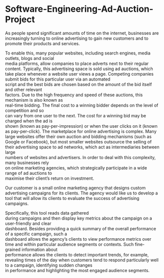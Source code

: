 # Software-Engineering-Ad-Auction-Project
As	people spend	significant	amounts	of	time	on	the	internet,	businesses	are	increasingly	turning	
to	online advertising to	gain	new	customers and	to	promote	their	products	and	services.	<br />

To enable	this,	many	popular	websites,	including	search	engines,	media	outlets,	blogs	and	social	
media	platforms,	allow	companies	to	place	adverts next	to	their	regular	content.
Typically,	this	advertising	space	is	sold	using	ad	auctions,	which	take	place	whenever	a	website	
user	views	a	page.	Competing	companies	submit	bids	for	this	particular	user	via	an	automated	
script and	the	best	bids	are	chosen	based	on	the	amount	of	the	bid	itself	and	other	relevant	
factors.	Due	to	the	high	frequency	and	speed	of	these	auctions,	this	mechanism	is	also	known	as	
real-time	bidding.	The	final	cost	to	a	winning	bidder	depends	on	the	level	of	competition	and	so	
can	vary	from	one	user	to	the	next.	The	cost	for	a	winning	bid	may be	charged	when	the	ad	is	
shown	(known	as	pay-per-impression)	or	when	the	user	clicks	on	it	(known	as	pay-per-click).
The	marketplace	for	online	advertising	is	complex.	Many	large	websites	offer	their	own	auction	
and	bidding	mechanisms	(such	as	Google	or	Facebook),	but	most	smaller	websites	outsource	the	
selling	of	their	advertising	space	to	ad	networks,	which	act	as	intermediaries	between large	
numbers	of	websites	and	advertisers.	In	order	to	deal	with	this	complexity,	many	businesses	rely	
on online	marketing	agencies, which strategically	participate	in	a	wide	range	of	ad	auctions	to	
maximise	their	client’s	return	on	investment.


Our customer	is	a	small	online	marketing	agency	that	designs	custom	advertising	campaigns	for	
its	clients.	The	agency would	like us to	develop a	tool	that	will	allow	its	clients	to	evaluate	the	
success	of	advertising	campaigns.	<br />

Specifically,	this	tool	reads	data	gathered	
during	campaigns	and	then	display	key	metrics	about	the	campaign	on	a	user-friendly	and	clear	
dashboard. Besides	providing	a	quick	summary	of	the	overall	performance	of	a	specific	campaign,	such	a	
dashboard	allows	the	agency’s	clients	to	view	performance	metrics	over	time	and	
within	particular	audience	segments or	contexts.	Such	fine-grained	information	about	
performance	allows	the	clients	to	detect	important	trends,	for	example,	revealing	times	of	the	
day	when customers	tend	to	respond	particularly	well	to	a	campaign,	identifying sudden changes	
in performance and	highlighting	the	most	engaged	audience	segments.

